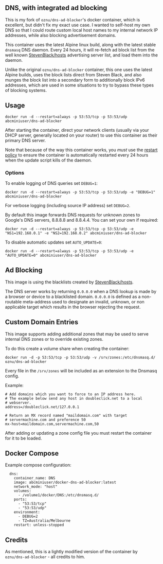 DNS, with integrated ad blocking
---

This is my fork of `oznu/dns-ad-blocker`'s docker container, which is
excellent, but didn't fix my exact use case. I wanted to self-host my own DNS so
that I could route custom local host names to my internal network IP addresses,
while also blocking advertisement domains.

This container uses the latest Alpine linux build, along with the latest stable
`dnsmasq` DNS daemon. Every 24 hours, it will re-fetch ad block list from the
well known [StevenBlack/hosts](https://github.com/StevenBlack/hosts) advertising
server list, and load them into the daemon.

Unlike the original `oznu/dns-ad-blocker` container, this one uses the latest
Alpine builds, uses the block lists direct from Steven Black, and also munges
the block list into a secondary form to additionally block IPv6 addresses, which
are used in some situations to try to bypass these types of blocking systems.

## Usage

```
docker run -d --restart=always -p 53:53/tcp -p 53:53/udp abcminiuser/dns-ad-blocker
```

After starting the container, direct your network clients (usually via your DHCP
server, generally located on your router) to use this container as their primary
DNS server.

Note that because of the way this container works, you *must* use the
[restart policy](https://docs.docker.com/engine/reference/run/#restart-policies---restart)
to ensure the container is automatically restarted every 24 hours when the
update script kills of the daemon.

### Options

To enable logging of DNS queries set ```DEBUG=1```:

```
docker run -d --restart=always -p 53:53/tcp -p 53:53/udp -e "DEBUG=1" abcminiuser/dns-ad-blocker
```

For verbose logging (including source IP address) set ```DEBUG=2```.


By default this image forwards DNS requests for unknown zones to Google's DNS
servers, 8.8.8.8 and 8.8.4.4. You can set your own if required:

```
docker run -d --restart=always -p 53:53/tcp -p 53:53/udp -e "NS1=192.168.0.1" -e "NS2=192.168.0.2" abcminiuser/dns-ad-blocker
```

To disable automatic updates set ```AUTO_UPDATE=0```:

```
docker run -d --restart=always -p 53:53/tcp -p 53:53/udp -e "AUTO_UPDATE=0" abcminiuser/dns-ad-blocker
```

## Ad Blocking

This image is using the blacklists created by
[StevenBlack/hosts](https://github.com/StevenBlack/hosts).

The DNS server works by returning ```0.0.0.0``` when a DNS lookup is made by a
browser or device to a blacklisted domain. ```0.0.0.0``` is defined as a
non-routable meta-address used to designate an invalid, unknown, or non
applicable target which results in the browser rejecting the request.

## Custom Domain Entries

This image supports adding additional zones that may be used to serve internal DNS zones or to override existing zones.

To do this create a volume share when creating the container:

```
docker run -d -p 53:53/tcp -p 53:53/udp -v /srv/zones:/etc/dnsmasq.d/ oznu/dns-ad-blocker
```

Every file in the ```/srv/zones``` will be included as an extension to the Dnsmasq config.

Example:

```
# Add domains which you want to force to an IP address here.
# The example below send any host in doubleclick.net to a local
# webserver.
address=/doubleclick.net/127.0.0.1

# Return an MX record named "maildomain.com" with target
# servermachine.com and preference 50
mx-host=maildomain.com,servermachine.com,50
```

After adding or updating a zone config file you must restart the container for it to be loaded.

## Docker Compose

Example compose configuration:

```
  dns:
    container_name: DNS
    image: abcminiuser/docker-dns-ad-blocker:latest
    network_mode: "host"
    volumes:
      - /volume1/docker/DNS:/etc/dnsmasq.d/
    ports:
      - "53:53/tcp"
      - "53:53/udp"
    environment:
      - DEBUG=2
      - TZ=Australia/Melbourne
    restart: unless-stopped
```

## Credits

As mentioned, this is a lightly modified version of the container by
`oznu/dns-ad-blocker` - all credits to him.
